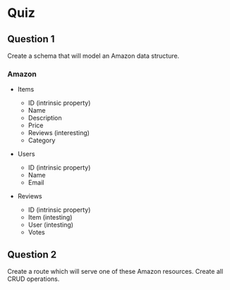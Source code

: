 # Quiz

## Question 1
Create a schema that will model an Amazon data structure.

### Amazon
* Items
  * ID (intrinsic property)
  * Name
  * Description
  * Price
  * Reviews (interesting)
  * Category

* Users
  * ID (intrinsic property)
  * Name
  * Email

* Reviews
  * ID (intrinsic property)
  * Item (intesting)
  * User (intesting)
  * Votes

## Question 2
Create a route which will serve one of these Amazon resources. Create all CRUD operations.
